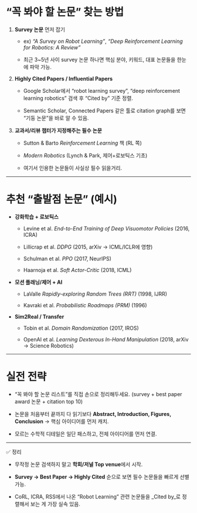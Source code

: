 #  “꼭 봐야 할 논문” 찾는 방법

1. **Survey 논문** 먼저 잡기
    
    - ex) _“A Survey on Robot Learning”_, _“Deep Reinforcement Learning for Robotics: A Review”_
        
    - 최근 3~5년 사이 survey 논문 하나면 핵심 분야, 키워드, 대표 논문들을 한눈에 파악 가능.
        
2. **Highly Cited Papers / Influential Papers**
    
    - Google Scholar에서 “robot learning survey”, “deep reinforcement learning robotics” 검색 후 “Cited by” 기준 정렬.
        
    - Semantic Scholar, Connected Papers 같은 툴로 citation graph를 보면 “기둥 논문”을 바로 알 수 있음.
        
3. **교과서/리뷰 챕터가 지정해주는 필수 논문**
    
    - Sutton & Barto _Reinforcement Learning_ 책 (RL 쪽)
        
    - _Modern Robotics_ (Lynch & Park, 제어+로보틱스 기초)
        
    - 여기서 인용한 논문들이 사실상 필수 읽을거리.
        

---

# 추천 “출발점 논문” (예시)

- **강화학습 + 로보틱스**
    
    - Levine et al. _End-to-End Training of Deep Visuomotor Policies_ (2016, ICRA)
        
    - Lillicrap et al. _DDPG_ (2015, arXiv → ICML/ICLR에 영향)
        
    - Schulman et al. _PPO_ (2017, NeurIPS)
        
    - Haarnoja et al. _Soft Actor-Critic_ (2018, ICML)
        
- **모션 플래닝/제어 + AI**
    
    - LaValle _Rapidly-exploring Random Trees (RRT)_ (1998, IJRR)
        
    - Kavraki et al. _Probabilistic Roadmaps (PRM)_ (1996)
        
- **Sim2Real / Transfer**
    
    - Tobin et al. _Domain Randomization_ (2017, IROS)
        
    - OpenAI et al. _Learning Dexterous In-Hand Manipulation_ (2018, arXiv → Science Robotics)
        

---

# 실전 전략

- “꼭 봐야 할 논문 리스트”를 직접 손으로 정리해두세요. (survey + best paper award 논문 + citation top 10)
    
- 논문을 처음부터 끝까지 다 읽기보다 **Abstract, Introduction, Figures, Conclusion** → 핵심 아이디어를 먼저 캐치.
    
- 모르는 수학적 디테일은 일단 패스하고, 전체 아이디어를 먼저 연결.
    

---

✅ 정리

- 무작정 논문 검색하지 말고 **학회/저널 Top venue**에서 시작.
    
- **Survey → Best Paper → Highly Cited** 순으로 보면 필수 논문들을 빠르게 선별 가능.
    
- CoRL, ICRA, RSS에서 나온 “Robot Learning” 관련 논문들을 _Cited by_로 정렬해서 보는 게 가장 실속 있음.